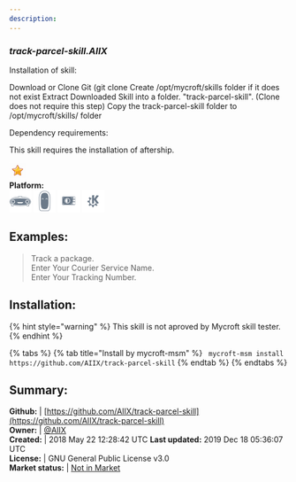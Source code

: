 ```yaml
---
description: 
---
```


### _track-parcel-skill.AIIX_  
Installation of skill:

Download or Clone Git (git clone 
Create /opt/mycroft/skills folder if it does not exist
Extract Downloaded Skill into a folder. "track-parcel-skill". (Clone does not require this step)
Copy the track-parcel-skill folder to /opt/mycroft/skills/ folder

Dependency requirements:

This skill requires the installation of aftership.
  
![](../.gitbook/assets/star.png)  
**Platform:**  
 ![Mark I](../.gitbook/assets/mark-1-icon.png)  ![Mark II](../.gitbook/assets/mark-2-icon.png)  ![Picroft](../.gitbook/assets/picroft-icon.png)  ![plasmoid](../.gitbook/assets/kde.png)   
## Examples:  
> Track a package.  
> Enter Your Courier Service Name.  
> Enter Your Tracking Number.  
  
## Installation:  
{% hint style="warning" %}
This skill is not aproved by Mycroft skill tester.
{% endhint %}
    
{% tabs %}
{% tab title="Install by mycroft-msm" %}
``` mycroft-msm install https://github.com/AIIX/track-parcel-skill```
{% endtab %}
  {% endtabs %}
    
## Summary:  
**Github:** | [https://github.com/AIIX/track-parcel-skill](https://github.com/AIIX/track-parcel-skill)  
**Owner:** | [@AIIX](https://github.com/AIIX)  
**Created:** | 2018 May 22 12:28:42 UTC  **Last updated:** 2019 Dec 18 05:36:07 UTC  
**License:** | GNU General Public License v3.0  
**Market status:** | [Not in Market](https://market.mycroft.ai/skill/)  
